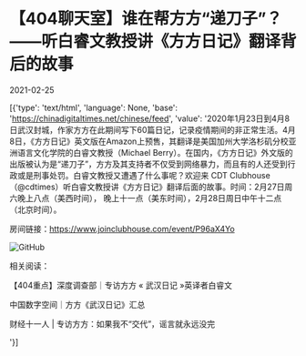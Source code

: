 # 【404聊天室】谁在帮方方“递刀子”？——听白睿文教授讲《方方日记》翻译背后的故事

2021-02-25

[{'type': 'text/html', 'language': None, 'base': 'https://chinadigitaltimes.net/chinese/feed', 'value': '2020年1月23日到4月8日武汉封城，作家方方在此期间写下60篇日记，记录疫情期间的非正常生活。4月8日，《方方日记》英文版在Amazon上预售，其翻译是美国加州大学洛杉矶分校亚洲语言文化学院的白睿文教授（Michael Berry）。在国内，《方方日记》外文版的出版被认为是“递刀子”，方方及其支持者不仅受到网络暴力，而且有的人还受到行政或是刑事处罚。白睿文教授又遭遇了什么事呢？欢迎来 CDT Clubhouse（@cdtimes）听白睿文教授讲《方方日记》翻译后面的故事。时间：2月27日周六晚上八点（美西时间）， 晚上十一点（美东时间），2月28日周日中午十二点（北京时间）。

房间链接：https://www.joinclubhouse.com/event/P96aX4Yo

![GitHub](https://chinadigitaltimes.net/chinese/files/2021/02/1.jpg)

相关阅读：





【404重点】深度调查部｜专访方方 « 武汉日记 »英译者白睿文





中国数字空间｜方方《武汉日记》汇总





财经十一人 | 专访方方：如果我不“交代”，谣言就永远没完



'}]